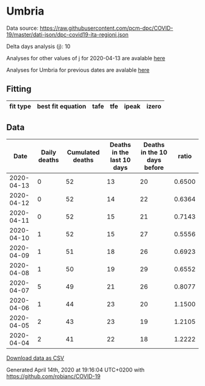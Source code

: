 # Umbria

Data source: https://raw.githubusercontent.com/pcm-dpc/COVID-19/master/dati-json/dpc-covid19-ita-regioni.json

Delta days analysis (j): 10

Analyses for other values of j for 2020-04-13 are avalable [here](../2020-04-13/README.md)

Analyses for Umbria for previous dates are avalable [here](../README.md)

## Fitting 
|fit type|best fit equation|tafe|tfe|ipeak|izero|
|-------|-----|--------|------|---|---|

## Data
|Date|Daily deaths|Cumulated deaths|Deaths in the last 10 days|Deaths in the 10 days before|ratio|
|----|----------|-----------|-------|--------------------|-----|
|2020-04-13|0|52|13|20|0.6500|
|2020-04-12|0|52|14|22|0.6364|
|2020-04-11|0|52|15|21|0.7143|
|2020-04-10|1|52|15|27|0.5556|
|2020-04-09|1|51|18|26|0.6923|
|2020-04-08|1|50|19|29|0.6552|
|2020-04-07|5|49|21|26|0.8077|
|2020-04-06|1|44|23|20|1.1500|
|2020-04-05|2|43|23|19|1.2105|
|2020-04-04|2|41|22|18|1.2222|

[Download data as CSV](COVID-19_umbria_j10_2020-04-13.csv)

Generated April 14th, 2020 at 19:16:04 UTC+0200 with https://github.com/robianc/COVID-19
